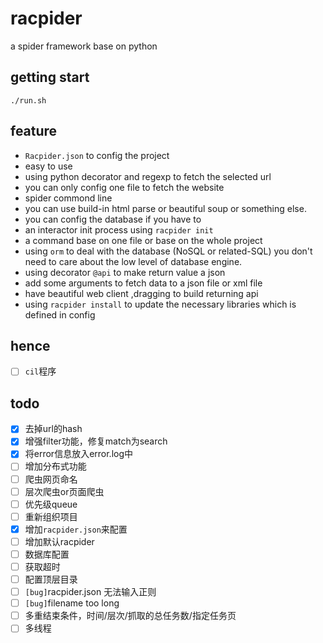 # racpider
a spider framework base on python

## getting start

```shell
./run.sh
```


## feature

* `Racpider.json` to config the project
* easy to use
* using python decorator and regexp to fetch the selected url
* you can only config one file to fetch the website
* spider commond line
* you can use build-in html parse or beautiful soup or something else.
* you can config the database if you have to
* an interactor init process using `racpider init`
* a command base on one file or base on the whole project
* using `orm` to deal with the database (NoSQL or related-SQL) you don't need to 
care about the low level of database engine.
* using decorator `@api` to make return value a json
* add some arguments to fetch data to a json file or xml file
* have beautiful web client ,dragging to build returning api
* using `racpider install` to update the necessary libraries which is defined in config  

## hence
- [ ] `cil`程序

## todo
- [x] 去掉url的hash
- [x] 增强filter功能，修复match为search
- [x] 将error信息放入error.log中
- [ ] 增加分布式功能
- [ ] 爬虫网页命名
- [ ] 层次爬虫or页面爬虫
- [ ] 优先级queue
- [ ] 重新组织项目
- [x] 增加`racpider.json`来配置
- [ ] 增加默认racpider
- [ ] 数据库配置
- [ ] 获取超时
- [ ] 配置顶层目录
- [ ] `[bug]`racpider.json 无法输入正则
- [ ] `[bug]`filename too long 
- [ ] 多重结束条件，时间/层次/抓取的总任务数/指定任务页
- [ ] 多线程
